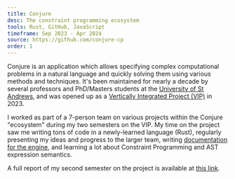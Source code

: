 ```yaml
---
title: Conjure
desc: The constraint programming ecosystem
tools: Rust, GitHub, JavaScript
timeframe: Sep 2023 - Apr 2024
source: https://github.com/conjure-cp
order: 1
---
```

Conjure is an application which allows specifying complex computational problems in a natural language and quickly solving them using various methods and techniques. It's been maintained for nearly a decade by several professors and PhD/Masters students at the [University of St Andrews](https://www.st-andrews.ac.uk/), and was opened up as a [Vertically Integrated Project (VIP)](https://www.st-andrews.ac.uk/education/vip/) in 2023.

I worked as part of a 7-person team on various projects within the Conjure "ecosystem" during my two semesters on the VIP. My time on the project saw me writing tons of code in a newly-learned language (Rust), regularly presenting my ideas and progress to the larger team, writing [documentation for the engine](https://github.com/conjure-cp/conjure-oxide/wiki/Semantics-of-Rewriting-Expressions-with-Side%E2%80%90Effects), and learning a lot about Constraint Programming and AST expression semantics.

A full report of my second semester on the project is available at [this link](https://www.overleaf.com/read/rwrckzhfqwbg#e0391f).
